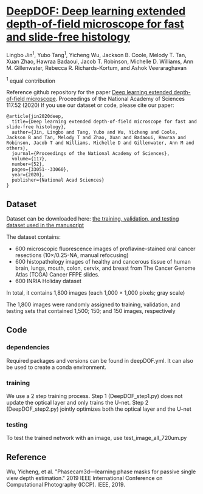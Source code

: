# [DeepDOF: Deep learning extended depth-of-field microscope for fast and slide-free histology](https://www.pnas.org/content/117/52/33051)
Lingbo Jin<sup>1</sup>,  Yubo Tang<sup>1</sup>, Yicheng Wu,  Jackson B. Coole, Melody T. Tan, Xuan Zhao, Hawraa Badaoui, Jacob T. Robinson, Michelle D. Williams, Ann M. Gillenwater, Rebecca R. Richards-Kortum, and Ashok Veeraraghavan

<sup>1</sup> equal contribution

Reference github repository for the paper [Deep learning extended depth-of-field microscope](https://www.pnas.org/content/117/52/33051). Proceedings of the National Academy of Sciences 117.52 (2020) If you use our dataset or code, please cite our paper:

	@article{jin2020deep,
  	  title={Deep learning extended depth-of-field microscope for fast and slide-free histology},
  	  author={Jin, Lingbo and Tang, Yubo and Wu, Yicheng and Coole, Jackson B and Tan, Melody T and Zhao, Xuan and Badaoui, Hawraa and Robinson, Jacob T and Williams, Michelle D and Gillenwater, Ann M and others},
  	  journal={Proceedings of the National Academy of Sciences},
  	  volume={117},
  	  number={52},
  	  pages={33051--33060},
  	  year={2020},
  	  publisher={National Acad Sciences}
	}

## Dataset

Dataset can be downloaded here: [the training, validation, and testing dataset used in the manuscript](https://zenodo.org/record/3922596)

The dataset contains:
- 600 microscopic fluorescence images of proflavine-stained oral cancer resections (10×/0.25-NA, manual refocusing)
- 600 histopathology images of healthy and cancerous tissue of human brain, lungs, mouth, colon, cervix, and breast from The Cancer Genome Atlas (TCGA) Cancer FFPE slides. 
- 600 INRIA Holiday dataset

In total, it contains 1,800 images (each 1,000 × 1,000 pixels; gray scale)

The 1,800 images were randomly assigned to training, validation, and testing sets that contained 1,500; 150; and 150 images, respectively


## Code

### dependencies
Required packages and versions can be found in deepDOF.yml. It can also be used to create a conda environment.


### training
We use a 2 step training process. Step 1 (DeepDOF_step1.py) does not update the optical layer and only trains the U-net. Step 2 (DeepDOF_step2.py) jointly optimizes both the optical layer and the U-net

### testing
To test the trained network with an image, use test_image_all_720um.py


## Reference

Wu, Yicheng, et al. "Phasecam3d—learning phase masks for passive single view depth estimation." 2019 IEEE International Conference on Computational Photography (ICCP). IEEE, 2019.


